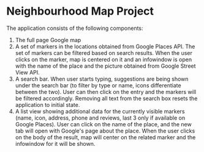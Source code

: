 Neighbourhood Map Project
==========================

The application consists of the following components:
1. The full page Google map
2. A set of markers in the locations obtained from Google Places API. The set of markers can be filtered based on search results. When the user clicks on the marker, map is centered on it and an infowindow is open with the name of the place and the picture obtained from Google Street View API.
3. A search bar. When user starts typing, suggestions are being shown under the search bar (to filter by type or name, icons differentiate between the two). User can then click on the entry and the markers will be filtered accordingly. Removing all text from the search box resets the application to initial state.
4. A list view showing additional data for the currently visible markers (name, icon, address, phone and reviews, last 3 only if available on Google Places). User can click on the name of the place, and the new tab will open with Google's page about the place. When the user clicks on the body of the result, map will center on the related marker and the infowindow for it will be shown.